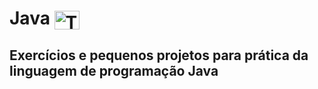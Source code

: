 # Java <img align="center" alt="TH-Java" height="30" width="40" src="https://cdn.jsdelivr.net/gh/devicons/devicon/icons/java/java-original.svg">

## Exercícios e pequenos projetos para prática da linguagem de programação Java
